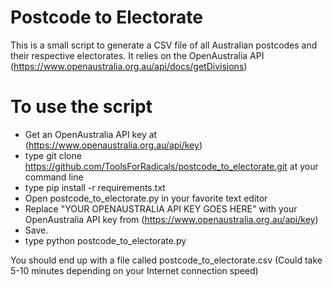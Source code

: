 # Postcode to Electorate

This is a small script to generate a CSV file of all Australian postcodes and their respective electorates.
It relies on the OpenAustralia API (https://www.openaustralia.org.au/api/docs/getDivisions)

# To use the script
* Get an OpenAustralia API key at (https://www.openaustralia.org.au/api/key)
* type git clone https://github.com/ToolsForRadicals/postcode_to_electorate.git at your command line
* type pip install -r requirements.txt
* Open postcode_to_electorate.py in your favorite text editor
* Replace "YOUR OPENAUSTRALIA API KEY GOES HERE" with your OpenAustralia API key from (https://www.openaustralia.org.au/api/key)
* Save.
* type python postcode_to_electorate.py

You should end up with a file called postcode_to_electorate.csv (Could take 5-10 minutes depending on your Internet connection speed)
